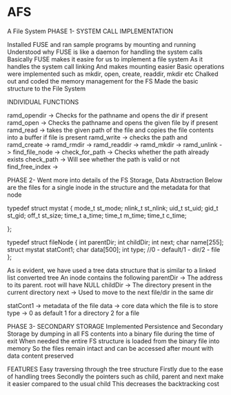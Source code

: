 # AFS
A File System
PHASE 1- SYSTEM CALL IMPLEMENTATION

Installed FUSE and ran sample programs by mounting and running
Understood why FUSE is like a daemon for handling the system calls
Basically FUSE makes it easire for us to implement a file system 
	As it handles the system call linking
	And makes mounting easier
Basic operations were implemented such as mkdir, open, create, readdir, mkdir etc
Chalked out and coded the memory management for the FS
Made the basic structure to the File System

INDIVIDUAL FUNCTIONS

ramd_opendir -> Checks for the pathname and opens the dir if present
ramd_open -> Checks the pathname and opens the given file by if present
ramd_read -> takes the given path of the file and copies the file contents into a buffer if file is present
ramd_write -> checks the path and 
ramd_create ->
ramd_rmdir ->
ramd_readdir ->
ramd_mkdir ->
ramd_unlink ->
find_file_node ->
check_for_path -> Checks whether the path already exists
check_path -> Will see whether the path is valid or not
find_free_index ->


PHASE 2- 
Went more into details of the FS Storage, Data Abstraction
Below are the files for a single inode in the structure and the metadata for that node

typedef struct mystat 
{
    mode_t st_mode;
    nlink_t st_nlink;
    uid_t  st_uid;
    gid_t st_gid;
    off_t st_size;
    time_t a_time;
    time_t m_time;
    time_t c_time;

};

typedef struct fileNode
{
    int    parentDir;
    int childDir;
    int next;
    char    name[255];
    struct mystat statCont1;
    char    data[500];
    int     type; //0 - default/1 - dir/2 - file
};

As is evident, we have used a tree data structure that is similar to a linked list converted tree
An inode contains the following
parentDir -> The address to its parent. root will have NULL
childDir -> The directory present in the current directory
next -> Used to move to the next file/dir in the same dir

statCont1 -> metadata of the file
data -> core data which the file is to store
type -> 0 as default 
	1 for a directory
	2 for a file


PHASE 3- SECONDARY STORAGE
Implemented Persistence and Secondary Storage by dumping in all FS contents into a binary file during the time of exit
When needed the entire FS structure is loaded from the binary file into memory
So the files remain intact and can be accessed after mount with data content preserved


FEATURES
Easy traversing through the tree structure
	Firstly due to the ease of handling trees
	Secondly the pointers such as child, parent and next make it easier compared to the usual child
	This decreases the backtracking cost
